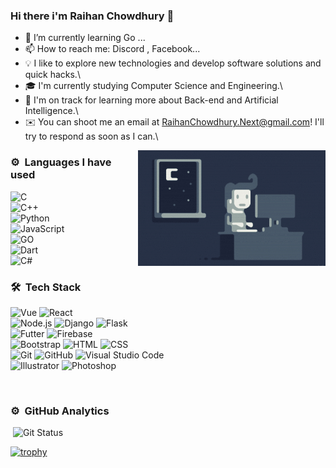 ### Hi there i'm Raihan Chowdhury 👋

- 🌱 I’m currently learning Go ...
- 📫 How to reach me: Discord , Facebook...
- 💡 I like to explore new technologies and develop software solutions and quick hacks.\
- 🎓 I'm currently studying Computer Science and Engineering.\
- 🌱 I'm on track for learning more about Back-end and Artificial Intelligence.\
- ✉️ You can shoot me an email at RaihanChowdhury.Next@gmail.com! I'll try to respond as soon as I can.\

<img alt="Night Coding" src="https://raw.githubusercontent.com/AVS1508/AVS1508/master/assets/Night-Coding.gif" align="right"/>

### ⚙️ &nbsp;Languages I have used
![C](https://img.shields.io/badge/-C-05122A?style=flat&logo=C&logoColor=A8B9CC) \
![C++](https://img.shields.io/badge/-C++-05122A?style=flat&logo=C%2B%2B&logoColor=00599C) \
![Python](https://img.shields.io/badge/-Python-05122A?style=flat&logo=python) \
![JavaScript](https://img.shields.io/badge/-JavaScript-05122A?style=flat&logo=javascript) \
![GO](https://img.shields.io/badge/-Go-05122A?style=flat&logo=Go)\
![Dart](https://img.shields.io/badge/-Dart-05122A?style=flat&logo=Dart) \
![C#](https://img.shields.io/badge/-C#-05122A?style=flat&logo=C)

### 🛠 &nbsp;Tech Stack

![Vue](https://img.shields.io/badge/-vue-05122A?style=flat&logo=vue) 
![React](https://img.shields.io/badge/-React-05122A?style=flat&logo=react) \
![Node.js](https://img.shields.io/badge/-Node.js-05122A?style=flat&logo=node.js)
![Django](https://img.shields.io/badge/-Django-05122A?style=flat&logo=django&logoColor=092E20) 
![Flask](https://img.shields.io/badge/-Flask-05122A?style=flat&logo=flask) \
![Futter](https://img.shields.io/badge/-Flutter-05122A?style=flat&logo=Flutter)
![Firebase](https://img.shields.io/badge/-Firebase-05122A?style=flat&logo=Firebase)\
![Bootstrap](https://img.shields.io/badge/-Bootstrap-05122A?style=flat&logo=bootstrap&logoColor=563D7C) 
![HTML](https://img.shields.io/badge/-HTML-05122A?style=flat&logo=HTML5) 
![CSS](https://img.shields.io/badge/-CSS-05122A?style=flat&logo=CSS3&logoColor=1572B6) \
![Git](https://img.shields.io/badge/-Git-05122A?style=flat&logo=git) 
![GitHub](https://img.shields.io/badge/-GitHub-05122A?style=flat&logo=github) 
![Visual Studio Code](https://img.shields.io/badge/-Visual%20Studio%20Code-05122A?style=flat&logo=visual-studio-code&logoColor=007ACC) \
![Illustrator](https://img.shields.io/badge/-Illustrator-05122A?style=flat&logo=adobe-illustrator) 
![Photoshop](https://img.shields.io/badge/-Photoshop-05122A?style=flat&logo=adobe-photoshop)


​
### ⚙️ &nbsp;GitHub Analytics
​
![Git Status](https://github-readme-stats.vercel.app/api?username=Raihan-Chowdhury&&show_icons=true&title_color=DA70D6&icon_color=FF7F50&text_color=daf7dc&bg_color=151515)


[![trophy](https://github-profile-trophy.vercel.app/?username=raihan-chowdhury&theme=gruvbox)](https://github.com/ryo-ma/github-profile-trophy)
